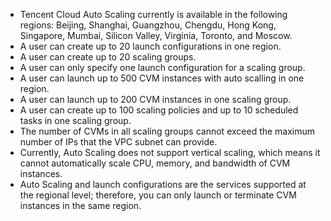 - Tencent Cloud Auto Scaling currently is available in the following regions: Beijing, Shanghai, Guangzhou, Chengdu, Hong Kong, Singapore, Mumbai, Silicon Valley, Virginia, Toronto, and Moscow.
- A user can create up to 20 launch configurations in one region.
-  A user can create up to 20 scaling groups.
- A user can only specify one launch configuration for a scaling group.
- A user can launch up to 500 CVM instances with auto scalling in one region.
- A user can launch up to 200 CVM instances in one scaling group.
- A user can create up to 100 scaling policies and up to 10 scheduled tasks in one scaling group.
- The number of CVMs in all scaling groups cannot exceed the maximum number of IPs that the VPC subnet can provide.
- Currently, Auto Scaling does not support vertical scaling, which means it cannot automatically scale CPU, memory, and bandwidth of CVM instances.
- Auto Scaling and launch configurations are the services supported at the regional level; therefore, you can only launch or terminate CVM instances in the same region.
